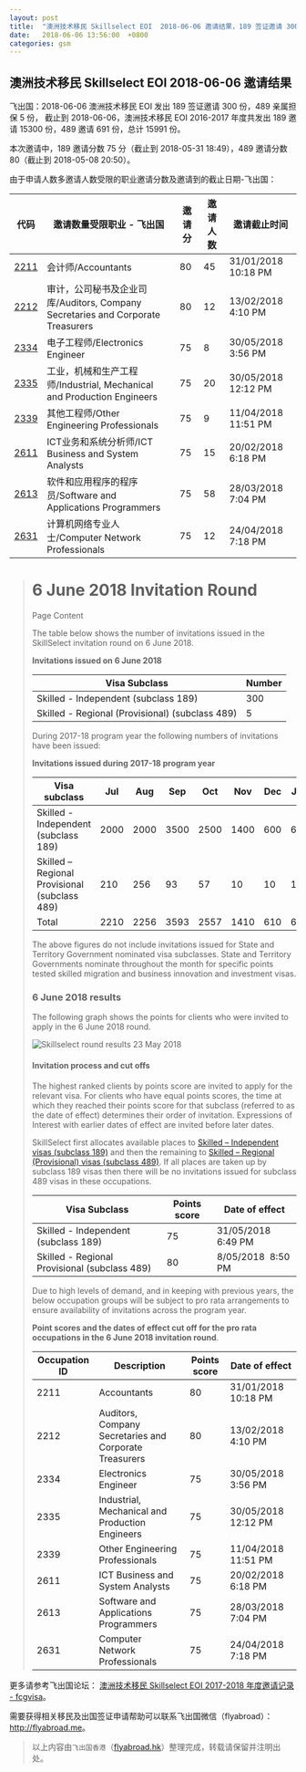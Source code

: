 ```yaml
---
layout: post
title:  "澳洲技术移民 Skillselect EOI  2018-06-06 邀请结果，189 签证邀请 300 份，489 亲属担保 5 份"
date:   2018-06-06 13:56:00  +0800
categories: gsm
---
```


## 澳洲技术移民 Skillselect EOI  2018-06-06 邀请结果

飞出国：2018-06-06 澳洲技术移民 EOI 发出 189 签证邀请 300 份，489 亲属担保 5 份，
截止到 2018-06-06，澳洲技术移民 EOI 2016-2017 年度共发出 189 邀请 15300 份，489 邀请 691 份，总计 15991 份。

本次邀请中，189 邀请分数 75 分（截止到 2018-05-31 18:49），489 邀请分数 80（截止到 2018-05-08 20:50）。

由于申请人数多邀请人数受限的职业邀请分数及邀请到的截止日期-飞出国：

代码 | 邀请数量受限职业 - 飞出国 | 邀请分 | 邀请人数 | 邀请截止时间
---- | ----------------------- | ----- | ------- | -----------
[2211] | 会计师/Accountants | 80 | 45 | 31/01/2018 10:18 PM
[2212] | 审计，公司秘书及企业司库/Auditors, Company Secretaries and Corporate Treasurers | 80 | 12 | 13/02/2018 4:10 PM
[2334] | 电子工程师/Electronics Engineer | 75 | 8 | 30/05/2018 3:56 PM
[2335] | 工业，机械和生产工程师/Industrial, Mechanical and Production Engineers | 75 | 20 | 30/05/2018 12:12 PM
[2339] | 其他工程师/Other Engineering Professionals | 75 | 9 | 11/04/2018 11:51 PM
[2611] | ICT业务和系统分析师/ICT Business and System Analysts | 75 | 15 | 20/02/2018 6:18 PM
[2613] | 软件和应用程序的程序员/Software and Applications Programmers | 75 | 58 | 28/03/2018 7:04 PM
[2631] | 计算机网络专业人士/Computer Network Professionals | 75 | 12 | 24/04/2018 7:18 PM

> # 6 June 2018 Invitation Round
> <!--Page content-->
> Page Content
> 
> The table below shows the number of invitations issued in the SkillSelect invitation round on 6&nbsp;June 2018.
> 
> **Invitations issued on&nbsp;6&nbsp;June&nbsp;2018**
> 
> | Visa Subclass | Number |
> | --- | --- |
> | Skilled - Independent (subclass 189) | 300 |
> | Skilled - Regional (Provisional) (subclass 489) | 5 |
> 
> During 2017-18 program year the following numbers of invitations have been issued:
> 
> **Invitations issued during 2017-18 program year**
> 
> | Visa subclass | Jul | Aug | Sep | Oct | Nov | Dec | Jan | Feb | Mar | Apr | May | June | Total |
> | --- | --- | --- | --- | --- | --- | --- | --- | --- | --- | --- | --- | --- | --- |
> | Skilled - Independent (subclass 189) | 2000 | 2000 | 3500 | 2500 | 1400 | 600 | 600 | 600 | 600 | 600 | 600 | ​300 | 15300 |
> | Skilled – Regional Provisional (subclass 489) | 210 | 256 | 93 | 57 | 10 | 10 | 10 | 10 | 10 | 10 | 10 | ​5 | 691 |
> | Total | 2210 | 2256 | 3593 | 2557 | 1410 | 610 | 610 | 610 | 610 | 610 | 610 | ​305 | **15991** |
> 
> The above figures do not include invitations issued for State and Territory Government nominated visa subclasses. State and Territory Governments nominate throughout the month for specific points tested skilled migration and business innovation and investment visas.
> 
> ### 6&nbsp;June 2018 results
> 
> The following graph shows the points for clients who were invited to apply in the&nbsp;6&nbsp;June 2018 round.
> 
> ![Skillselect round results 23 May 2018](https://www.homeaffairs.gov.au/WorkinginAustralia/PublishingImages/06062018-skillselect-invitation-round.jpg)
> 
> #### Invitation process and cut offs
> 
> The highest ranked clients by points score are invited to apply for the relevant visa. For clients who have equal points scores, the time at which they reached their points score for that subclass (referred to as the date of effect) determines their order of invitation. Expressions of Interest with earlier dates of effect are invited before later dates.
> 
> SkillSelect first allocates available places to 
 [Skilled – Independent visas (subclass 189)](http://js.flyabroad.com.hk/au/189) and then the remaining to 
 [Skilled – Regional (Provisional) visas (subclass 489)](http://js.flyabroad.com.hk/au/489). If all places are taken up by subclass 189 visas then there will be no invitations issued for subclass 489 visas in these occupations.
> 
> | Visa Subclass | Points score | Date of effect |
> | --- | --- | --- |
> | Skilled - Independent (subclass 189) | 75 | 31/05/2018&nbsp; 6:49 PM |
> | Skilled - Regional Provisional (subclass 489) | 80 | 8/05/2018&nbsp; 8:50 PM |
> 
> Due to high levels of demand, and in keeping with previous years, the below occupation groups will be subject to pro rata arrangements to ensure availability of invitations across the program year.
> 
> **Point scores and the dates of effect cut off for the pro rata occupations in the&nbsp;6 June 2018 invitation round**.
> 
> | Occupation ID | Description | Points score | Date of effect |
> | --- | --- | --- | --- |
> | 2211 | Accountants | 80 | 31/01/2018&nbsp; 10:18 PM |
> | 2212 | Auditors, Company Secretaries and Corporate Treasurers | 80 | 13/02/2018&nbsp; 4:10 PM |
> | 2334 | Electronics Engineer | 75 | 30/05/2018&nbsp; 3:56 PM |
> | 2335 | Industrial, Mechanical and Production Engineers | 75 | 30/05/2018&nbsp; 12:12 PM |
> | 2339 | Other Engineering Professionals | 75 | 11/04/2018&nbsp; 11:51 PM |
> | 2611 | ICT Business and System Analysts | 75 | 20/02/2018&nbsp; 6:18 PM |
> | 2613 | Software and Applications Programmers | 75 | 28/03/2018&nbsp; 7:04 PM |
> | 2631 | Computer Network Professionals | 75 | 24/04/2018&nbsp; 7:18 PM |


更多请参考飞出国论坛： [澳洲技术移民 Skillselect EOI 2017-2018 年度邀请记录 - fcgvisa](http://bbs.fcgvisa.com/t/skillselect-eoi-2017-2018/24327)。

需要获得相关移民及出国签证申请帮助可以联系飞出国微信（flyabroad）： <a href="http://flyabroad.me/contact" target="_blank">http://flyabroad.me</a>。

> 以上内容由`飞出国香港`（<a href="http://flyabroad.hk/" target="_blank">flyabroad.hk</a>）整理完成，转载请保留并注明出处。

[2211]: http://bbs.fcgvisa.com/t/flyabroad/7058
[2212]: http://bbs.fcgvisa.com/t/flyabroad/7059
[2334]: http://bbs.fcgvisa.com/t/flyabroad/7089
[2335]: http://bbs.fcgvisa.com/t/flyabroad/7090
[2339]: http://bbs.fcgvisa.com/t/flyabroad/7092
[2611]: http://bbs.fcgvisa.com/t/flyabroad/7133
[2613]: http://bbs.fcgvisa.com/t/flyabroad/7134
[2631]: http://bbs.fcgvisa.com/t/flyabroad/7136